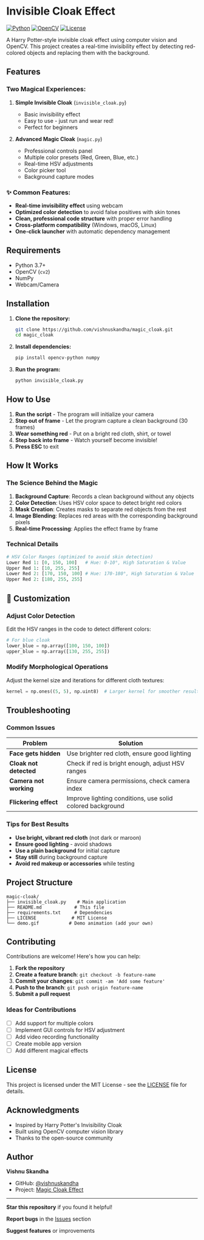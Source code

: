 # Invisible Cloak Effect

[![Python](https://img.shields.io/badge/Python-3.7+-blue.svg)](https://python.org)
[![OpenCV](https://img.shields.io/badge/OpenCV-4.0+-green.svg)](https://opencv.org)
[![License](https://img.shields.io/badge/License-MIT-yellow.svg)](LICENSE)

A Harry Potter-style invisible cloak effect using computer vision and OpenCV. This project creates a real-time invisibility effect by detecting red-colored objects and replacing them with the background.


## Features

### **Two Magical Experiences:**
1. **Simple Invisible Cloak** (`invisible_cloak.py`)
   - Basic invisibility effect
   - Easy to use - just run and wear red!
   - Perfect for beginners
   
2. **Advanced Magic Cloak** (`magic.py`)
   - Professional controls panel
   - Multiple color presets (Red, Green, Blue, etc.)
   - Real-time HSV adjustments
   - Color picker tool
   - Background capture modes

### ✨ **Common Features:**
- **Real-time invisibility effect** using webcam
- **Optimized color detection** to avoid false positives with skin tones
- **Clean, professional code structure** with proper error handling
- **Cross-platform compatibility** (Windows, macOS, Linux)
- **One-click launcher** with automatic dependency management

## Requirements

- Python 3.7+
- OpenCV (`cv2`)
- NumPy
- Webcam/Camera

## Installation

1. **Clone the repository:**
   ```bash
   git clone https://github.com/vishnuskandha/magic_cloak.git
   cd magic_cloak
   ```

2. **Install dependencies:**
   ```bash
   pip install opencv-python numpy
   ```

3. **Run the program:**
   ```bash
   python invisible_cloak.py
   ```

## How to Use

1. **Run the script** - The program will initialize your camera
2. **Step out of frame** - Let the program capture a clean background (30 frames)
3. **Wear something red** - Put on a bright red cloth, shirt, or towel
4. **Step back into frame** - Watch yourself become invisible!
5. **Press ESC** to exit

## How It Works

### The Science Behind the Magic

1. **Background Capture**: Records a clean background without any objects
2. **Color Detection**: Uses HSV color space to detect bright red colors
3. **Mask Creation**: Creates masks to separate red objects from the rest
4. **Image Blending**: Replaces red areas with the corresponding background pixels
5. **Real-time Processing**: Applies the effect frame by frame

### Technical Details

```python
# HSV Color Ranges (optimized to avoid skin detection)
Lower Red 1: [0, 150, 100]   # Hue: 0-10°, High Saturation & Value
Upper Red 1: [10, 255, 255]
Lower Red 2: [170, 150, 100] # Hue: 170-180°, High Saturation & Value  
Upper Red 2: [180, 255, 255]
```

## 🎨 Customization

### Adjust Color Detection

Edit the HSV ranges in the code to detect different colors:

```python
# For blue cloak
lower_blue = np.array([100, 150, 100])
upper_blue = np.array([130, 255, 255])
```

### Modify Morphological Operations

Adjust the kernel size and iterations for different cloth textures:

```python
kernel = np.ones((5, 5), np.uint8)  # Larger kernel for smoother results
```

## Troubleshooting

### Common Issues

| Problem | Solution |
|---------|----------|
| **Face gets hidden** | Use brighter red cloth, ensure good lighting |
| **Cloak not detected** | Check if red is bright enough, adjust HSV ranges |
| **Camera not working** | Ensure camera permissions, check camera index |
| **Flickering effect** | Improve lighting conditions, use solid colored background |

### Tips for Best Results

- **Use bright, vibrant red cloth** (not dark or maroon)
- **Ensure good lighting** - avoid shadows
- **Use a plain background** for initial capture
- **Stay still** during background capture
- **Avoid red makeup or accessories** while testing

## Project Structure

```
magic-cloak/
├── invisible_cloak.py    # Main application
├── README.md            # This file
├── requirements.txt     # Dependencies
├── LICENSE             # MIT License
└── demo.gif           # Demo animation (add your own)
```

## Contributing

Contributions are welcome! Here's how you can help:

1. **Fork the repository**
2. **Create a feature branch**: `git checkout -b feature-name`
3. **Commit your changes**: `git commit -am 'Add some feature'`
4. **Push to the branch**: `git push origin feature-name`
5. **Submit a pull request**

### Ideas for Contributions

- [ ] Add support for multiple colors
- [ ] Implement GUI controls for HSV adjustment
- [ ] Add video recording functionality
- [ ] Create mobile app version
- [ ] Add different magical effects

## License

This project is licensed under the MIT License - see the [LICENSE](LICENSE) file for details.

## Acknowledgments

- Inspired by Harry Potter's Invisibility Cloak
- Built using OpenCV computer vision library
- Thanks to the open-source community

## Author

**Vishnu Skandha**
- GitHub: [@vishnuskandha](https://github.com/vishnuskandha)
- Project: [Magic Cloak Effect](https://github.com/vishnuskandha/magic-cloak)

---

**Star this repository** if you found it helpful!

**Report bugs** in the [Issues](https://github.com/vishnuskandha/magic-cloak/issues) section

**Suggest features** or improvements
